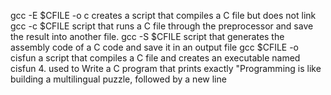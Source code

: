 gcc -E $CFILE -o c creates a script that compiles a C file but does not link
gcc -c $CFILE  script that runs a C file through the preprocessor and save the result into another file.
gcc -S $CFILE script that generates the assembly code of a C code and save it in an output file
gcc $CFILE -o cisfun a script that compiles a C file and creates an executable named cisfun
4. used to Write a C program that prints exactly "Programming is like building a multilingual puzzle, followed by a new line
